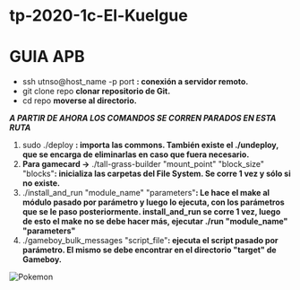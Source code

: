 # tp-2020-1c-El-Kuelgue
# **GUIA APB**

- ssh utnso@host_name -p port **: conexión a servidor remoto.**
- git clone repo **clonar repositorio de Git.**
- cd repo **moverse al directorio.**

***A PARTIR DE AHORA LOS COMANDOS SE CORREN PARADOS EN ESTA RUTA***
1. sudo ./deploy **: importa las commons. También existe el ./undeploy, que se encarga de eliminarlas en caso que fuera necesario.**
2. **Para gamecard ->** ./tall-grass-builder "mount_point" "block_size" "blocks"**: inicializa las carpetas del File System. Se corre 1 vez y sólo si no existe.**
3. ./install_and_run "module_name" "parameters"**: Le hace el make al módulo pasado por parámetro y luego lo ejecuta, con los parámetros que se le paso posteriormente. install_and_run se corre 1 vez, luego de esto el make no se debe hacer más, ejecutar ./run "module_name" "parameters"**
4. ./gameboy_bulk_messages "script_file"**: ejecuta el script pasado por parámetro. El mismo se debe encontrar en el directorio "target" de Gameboy.**


![Pokemon](https://rtvc-assets-radionica3.s3.amazonaws.com/s3fs-public/styles/image_750x424/public/senalradionica/articulo-noticia/galeriaimagen/pokemonfront.jpg)
